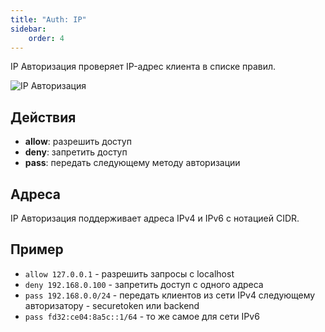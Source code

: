 ```yaml
---
title: "Auth: IP"
sidebar:
    order: 4
---
```


IP Авторизация проверяет IP-адрес клиента в списке правил.

![IP Авторизация](https://cdn.cesbo.com/help/alta/ott-settings/authorization/ip/options.png)

## Действия

- **allow**: разрешить доступ
- **deny**: запретить доступ
- **pass**: передать следующему методу авторизации

## Адреса

IP Авторизация поддерживает адреса IPv4 и IPv6 с нотацией CIDR.

## Пример

- `allow 127.0.0.1` - разрешить запросы с localhost
- `deny 192.168.0.100` - запретить доступ с одного адреса
- `pass 192.168.0.0/24` - передать клиентов из сети IPv4 следующему авторизатору - securetoken или backend
- `pass fd32:ce04:8a5c::1/64` - то же самое для сети IPv6